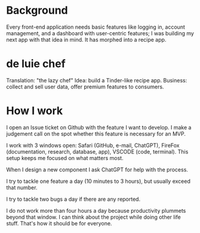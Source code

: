 # Background

Every front-end application needs basic features like logging in, account management, and a dashboard with user-centric features; I was building my next app with that idea in mind. It has morphed into a recipe app.

# de luie chef 

Translation: "the lazy chef"
Idea: build a Tinder-like recipe app. 
Business: collect and sell user data, offer premium features to consumers.

# How I work

I open an Issue ticket on Github with the feature I want to develop. I make a judgement call on the spot whether this feature is necessary for an MVP. 

I work with 3 windows open: Safari (GitHub, e-mail, ChatGPT), FireFox (documentation, research, database, app), VSCODE (code, terminal). This setup keeps me focused on what matters most.

When I design a new component I ask ChatGPT for help with the process.

I try to tackle one feature a day (10 minutes to 3 hours), but usually exceed that number.

I try to tackle two bugs a day if there are any reported. 

I do not work more than four hours a day because productivity plummets beyond that window. I can think about the project while doing other life stuff. That's how it should be for everyone. 

